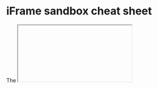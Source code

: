 # iFrame sandbox cheat sheet

The <iframe> is the inline frame element that embeds an HTML page into another page.

Apart from the global attributes, which can be a part of the iframe, major element-specific attributes are listed below.
allow

It specifies what features or permissions are available to the frame, for instance, access to the microphone, camera, other APIs and so on. For example:

    allow="fullscreen” the fullscreen mode can be activated

    allow=“geolocation” lets you access the user’s location

To specify more than one feature, a semicolon-separator should be used between features. For example, the following would allow using the camera and the microphone:

````html
<iframe src="https://example.com/…" allow="camera; microphone"> </iframe> ``` ##
name The name for the
<iframe
  >. For example: ```html
  <iframe name="My Frame" width="400" height="300"></iframe>
</iframe>
````

## height

It specifies the height of the frame. The default value is 150, in terms of CSS pixels.

## width

Specifies the width of the frame, in terms of CSS pixels. The default value is 300 pixels.

## referrerpolicy

A referrer is the HTTP header that lets the page know who is loading it. This attribute indicates which referrer information to send when loading the frame resource. The common values are:

    `no-referrer` The referrer header will not be sent.

    `origin` The referrer will be limited to the origin of the referring page

    `strict-origin` The origin of the document is sent as the referrer only when using the same protocol security level (HTTPS to HTTPS)

## sandbox

To enforce greater security, a sandbox applies extra restrictions to the content in the <iframe>. To lift particular restrictions, an attribute value (permission token) is used. The common permission tokens are listed below:

    `allow-downloads` Allows the user to download an item

    `allow-forms` Allows the user to submit forms

    `allow-modals` The resource can open modal windows

    `allow-orientation`-lock Lets the resource lock the screen orientation

    `allow-popups` Allows popups to open

    `allow-presentation` Allows a presentation session to start

    `allow-scripts` Lets the resource run scripts without creating popup windows

Note that when the value of this attribute is empty, all restrictions are applied. To apply more than one permission, use a space-separated list. For example, the following would allow form submission and scripts while keeping other restrictions active:

```html
<iframe src="my_iframe_sandbox.html" sandbox="allow-forms allow-scripts">
</iframe>
```

## src

The URL of the page to embed in the <iframe>. Using the value about:blank would embed an empty page.
srcdoc

Let's you specify the inline HTML to embed in the <iframe>. When defined, this attribute would override the src attribute.

For instance, the following code will display "My inline html" in the frame, instead of loading my_iframe_src.html.

```html
<iframe src="my_iframe_src.html" srcdoc="<p>My inline html</p>"> </iframe>
```

## loading

This attribute let's you specify if the iframe should be loaded immediately when the web page loads (eager) or loaded when iframe is displayed in the browser (lazy). This allows you to defer loading iframe content if it is further down your web page and outside of the display area when the page is initially loaded.

```html
<iframe src="my_iframe_src.html" loading="lazy"> </iframe>
```

## title

This attribute let's you add a description to the iframe for accessibility purposes. The value of this attribute should accurately describe the iframe's content.

```html
<iframe
  src="history.html"
  title="An embedded document about the history of my family"
>
</iframe>
```
